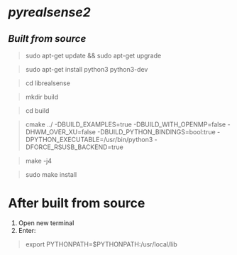 # ***pyrealsense2***
## ***Built from source***

> sudo apt-get update && sudo apt-get upgrade

> sudo apt-get install python3 python3-dev

> cd librealsense

> mkdir build

> cd build

> cmake ../ -DBUILD_EXAMPLES=true -DBUILD_WITH_OPENMP=false -DHWM_OVER_XU=false -DBUILD_PYTHON_BINDINGS=bool:true -DPYTHON_EXECUTABLE=/usr/bin/python3 -DFORCE_RSUSB_BACKEND=true

> make -j4

> sudo make install

# After built from source
1. Open new terminal
2. Enter:
  > export PYTHONPATH=$PYTHONPATH:/usr/local/lib